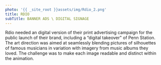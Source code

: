 ```yaml
---
photo: '{{ _site_root }}assets/img/Rdio_2.png'
title: RDIO
subTitle: BANNER ADS \ DIGITAL SIGNAGE
---
```

<p>Rdio needed an digital version of their print advertising campaign for the public launch of their brand, including a “digital takeover" of Penn Station. The art direction was aimed at seamlessly blending pictures of silhouettes of famous musicians in variation with imagery from music albums they loved. The challenge was to make each image readable and distinct within the animation.</p>